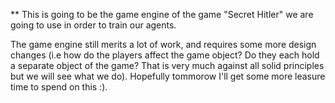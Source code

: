 ** This is going to be the game engine of the game "Secret Hitler" we are going to use in order to train our agents.

The game engine still merits a lot of work, and requires some more design changes (i.e how do the players affect the game object? Do they each hold a separate object of the game? That is very much against all solid principles but we will see what we do).
Hopefully tommorow I'll get some more leasure time to spend on this :).
